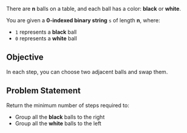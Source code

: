 There are **n** balls on a table, and each ball has a color: **black** or **white**.

You are given a **0-indexed binary string** `s` of length **n**, where:

- `1` represents a **black** ball
- `0` represents a **white** ball

## Objective

In each step, you can choose two adjacent balls and swap them.

## Problem Statement

Return the minimum number of steps required to:

- Group all the **black** balls to the right
- Group all the **white** balls to the left
